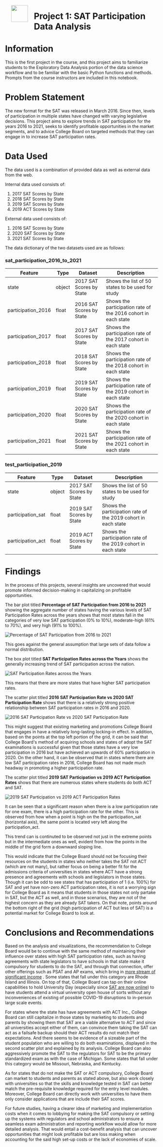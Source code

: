 <img src="http://imgur.com/1ZcRyrc.png" style="float: left; margin: 20px; height: 55px">

# Project 1: SAT Participation Data Analysis 

# Information
This is the first project in the course, and this project aims to familiarize students to the Exploratory Data Analysis portion of the data science workflow and to be familiar with the basic Python functions and methods. Prompts from the course instructors are included in this notebook.

# Problem Statement
The new format for the SAT was released in March 2016. Since then, levels of participation in multiple states have changed with varying legislative decisions. This project aims to explore trends in SAT participation for the years 2016 to 2021, seeks to identify profitable opportunities in the market segments, and to advice College Board on targeted methods that they can engage in to increase SAT participation rates.

# Data Used
The data used is a combination of provided data as well as external data from the web. 

Internal data used consists of:
1. 2017 SAT Scores by State
2. 2018 SAT Scores by State
3. 2019 SAT Scores by State
4. 2019 ACT Scores by State

External data used consists of:
 1. 2016 SAT Scores by State
 2. 2020 SAT Scores by State
 3. 2021 SAT Scores by State

The data dictionary of the two datasets used are as follows:
### sat_participation_2016_to_2021
|Feature|Type|Dataset|Description|
|---|---|---|---|
|state|object|2017 SAT Scores by State|Shows the list of 50 states to be used for study|
|participation_2016|float|2016 SAT Scores by State|Shows the participation rate of the 2016 cohort in each state|
|participation_2017|float|2017 SAT Scores by State|Shows the participation rate of the 2017 cohort in each state|
|participation_2018|float|2018 SAT Scores by State|Shows the participation rate of the 2018 cohort in each state|
|participation_2019|float|2019 SAT Scores by State|Shows the participation rate of the 2019 cohort in each state|
|participation_2020|float|2020 SAT Scores by State|Shows the participation rate of the 2020 cohort in each state|
|participation_2021|float|2021 SAT Scores by State|Shows the participation rate of the 2021 cohort in each state|

### test_participation_2019
|Feature|Type|Dataset|Description|
|---|---|---|---|
|state|object|2017 SAT Scores by State|Shows the list of 50 states to be used for study|
|participation_sat|float|2019 SAT Scores by State|Shows the participation rate of the 2019 cohort in each state|
|participation_act|float|2019 ACT Scores by State|Shows the participation rate of the 2019 cohort in each state|

# Findings
In the process of this projects, several insights are uncovered that would promote informed decision-making in capitalizing on profitable opportunities.

The bar plot titled **Percentage of SAT Participation from 2016 to 2021** showing the aggregate number of states having the various levels of SAT Participation Rates across the years shows that most states fall in the categories of very low SAT participation (0% to 10%), moderate-high (61% to 70%), and very high (91% to 100%).

![Percentage of SAT Participation from 2016 to 2021](data/pic1.JPG)

This goes against the general assumption that large sets of data follow a normal distribution.

The box plot titled **SAT Participation Rates across the Years** shows the generally increasing trend of SAT participation across the nation.

![SAT Participation Rates across the Years](data/pic2.JPG)

This means that there are more states that have higher SAT participation rates.

The scatter plot titled **2016 SAT Participation Rate vs 2020 SAT Participation Rate** shows that there is a relatively strong positive relationship between SAT participation rates in 2016 and 2020.

![2016 SAT Participation Rate vs 2020 SAT Participation Rate](data/pic3.JPG)

This might suggest that existing marketing and promotions College Board that engages in have a relatively long-lasting locking-in effect. In addition, based on the points at the top left portion of the grid, it can be said that College Board's method of acquiring schools and states of adopt the SAT examinations is successful given that those states have a very low participation in 2016 but have achieved an upwards of 60% participation in 2020. On the other hand, it can be observed that in states where there are low SAT participation rates in 2016, College Board has not made much headway in promoting a higher participation rate.

The scatter plot titled **2019 SAT Participation vs 2019 ACT Participation Rates** shows that there are numerous states where students do both ACT and SAT.

![2019 SAT Participation vs 2019 ACT Participation Rates](data/pic4.JPG)

It can be seen that a significant reason when there is a low participation rate for one exam, there is a high participation rate for the other. This is observed from how when a point is high on the the participation_sat (horizontal axis), the same point is located very left along the participation_act.

This trend can is continuted to be observed not just in the extreme points but in the intermediate ones as well, evident from how the points in the middle of the grid form a downward sloping line.

This would indicate that the College Board should not be focusing their resources on the students in states who neither takes the SAT not ACT (which are not many), but rather focus on being a better fit for the admissions criteria of universities in states where ACT have a strong presence and agreements with schools and legislators in those states.
Though it can be odd to see states that has participation of 1 (i.e. 100%) for SAT and yet have non-zero ACT participation rates, it is not a worrying sign for College Board as it means that students in those states not only partake in SAT, but the ACT as well, and in those scenarios, they are not of the highest concern as they are already SAT takers. On that note, points around the bottom right of the grid (high participation of ACT but less of SAT) is a potential market for College Board to look at.

# Conclusions and Recommendations
Based on the analysis and visualizations, the recommendation to College Board would be to continue with the same method of maintaining their influence over states with high SAT participation rates, such as having agreements with state legislators to have schools in that state make it compulsory for students to do the SAT, and through that connection, offer other offerings such as PSAT and AP exams, which bring in [more stream of significant income](https://www.forbes.com/sites/susanadams/2020/09/30/the-forbes-investigation-how-the-sat-failed-america/?sh=28075db353b5) . Some states that fall under this category are Rhode Island and Illinois. On top of that, College Board can tap on their online capabilities to hold University Day (especially since [SAT are now online](https://www.cnbc.com/2022/01/25/the-sat-will-go-fully-onlineand-take-just-two-hours.html)) to have students attend a virtual university open house of sorts without any inconveniences of existing of possible COVID-19 disruptions to in-person large scale events.

For states where the state has have agreements with ACT Inc., College Board can still capitalize in those states by marketing to students and parents by showing them that SAT are a viable alternative to ACT and since all universities accept either of them, can convince them taking the SAT can act as a failsafe backup should their ACT results do not match their expectations. And there seems to be evidence of a sizeable part of the student population who are willing to do both examinations, displayed in the second scatter plot and explained by its analysis. College Board can also aggressively promote the SAT to the regulators for SAT to be the primary standardized exam as with the case of Michigan. Some states that fall under this category would be Missouri, Nebraska, and Kentucky.

As for states that do not make the SAT or ACT compulsory, College Board can market to students and parents as stated above, but also work closely with universities so that the skills and knowledge tested in SAT can better match the pre-requisite knowledge required for the entry level modules. Moreover, College Board can directly work with universities to have them only consider applications that are include their SAT scores.

For future studies, having a clearer idea of marketing and implementation costs when it comes to lobbying for making the SAT compulsory or setting up the systems with regulators and school administrators to ensure a seamless exam administration and reporting workflow would allow for more detailed analysis. That would entail a cost-benefit analysis that can uncover opportunities that might look profitable but are loss making when accounting for the said high set-up costs or the lack of economies of scale.
